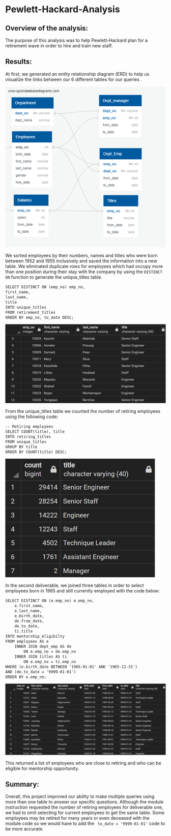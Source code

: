 # Pewlett-Hackard-Analysis
## Overview of the analysis:
The purpose of this analysis was to help Pewlett-Hackard plan for a retirement wave in order to hire and train new staff.

## Results:
At first, we generated an entity relationship diagram (ERD) to help us visualize the links between our 6 different tables for our queries .

![EmployeeDB](EmployeeDB.png)

We sorted employees by their numbers, names and titles who were born between 1952 and 1955 inclusively and saved the information into a new table.  We eliminated duplicate rows for employees which had occupy more than one position during their stay with the company by using the `DISTINCT ON` function to generate the unique_titles table. 

```
SELECT DISTINCT ON (emp_no) emp_no,
first_name,
last_name,
title
INTO unique_titles
FROM retirement_titles
ORDER BY emp_no, to_date DESC;
```

![unique_titles](data/unique_titles.png)

From the unique_titles table we counted the number of retiring employees using the following code:

```
-- Retiring employees
SELECT COUNT(title), title
INTO retiring_titles
FROM unique_titles
GROUP BY title
ORDER BY COUNT(title) DESC;
```
![retiring_titles](data/retiring_titles.png)

In the second deliverable, we joined three tables in order to select employees born in 1965 and still currently employed with the code below:

```
SELECT DISTINCT ON (e.emp_no) e.emp_no,
	e.first_name,
	e.last_name, 
	e.birth_date,
	de.from_date,
	de.to_date,
	ti.title
INTO mentorship_eligibilty
FROM employees AS e
	INNER JOIN dept_emp AS de
		ON e.emp_no = de.emp_no
	INNER JOIN titles AS ti 
		ON e.emp_no = ti.emp_no
WHERE (e.birth_date BETWEEN '1965-01-01' AND '1965-12-31')
AND (de.to_date = '9999-01-01')
ORDER BY e.emp_no;
```

![mentorship_eligibilty](data/mentorship_eligibilty.png)

This returned a list of employees who are close to retiring and who can be eligible for mentorship opportunity.

## Summary:
Overall, this project improved our ability to make multiple queries using more than one table to answer our specific questions. Although the module instruction requested the number of retiring employees for deliverable one, we had to omit selecting for current employees to get the same table. Some employees may be retired for many years or even deceased with the module code so we would have to add the  ` to_date = '9999-01-01'` code to be more accurate.
